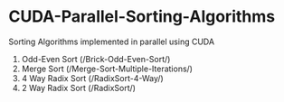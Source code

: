 # CUDA-Parallel-Sorting-Algorithms
Sorting Algorithms implemented in parallel using CUDA

1. Odd-Even Sort (/Brick-Odd-Even-Sort/)
2. Merge Sort (/Merge-Sort-Multiple-Iterations/)
3. 4 Way Radix Sort (/RadixSort-4-Way/)
4. 2 Way Radix Sort (/RadixSort/)
